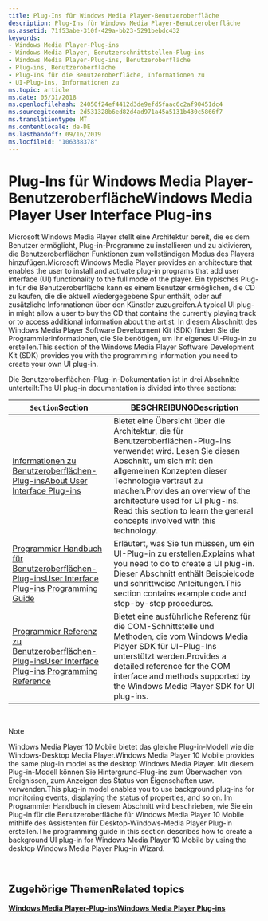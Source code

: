 ```yaml
---
title: Plug-Ins für Windows Media Player-Benutzeroberfläche
description: Plug-Ins für Windows Media Player-Benutzeroberfläche
ms.assetid: 71f53abe-310f-429a-bb23-5291bebdc432
keywords:
- Windows Media Player-Plug-ins
- Windows Media Player, Benutzerschnittstellen-Plug-ins
- Windows Media Player-Plug-ins, Benutzeroberfläche
- Plug-ins, Benutzeroberfläche
- Plug-Ins für die Benutzeroberfläche, Informationen zu
- UI-Plug-ins, Informationen zu
ms.topic: article
ms.date: 05/31/2018
ms.openlocfilehash: 24050f24ef4412d3de9efd5faac6c2af90451dc4
ms.sourcegitcommit: 2d531328b6ed82d4ad971a45a5131b430c5866f7
ms.translationtype: MT
ms.contentlocale: de-DE
ms.lasthandoff: 09/16/2019
ms.locfileid: "106338378"
---
```

# <a name="windows-media-player-user-interface-plug-ins"></a><span data-ttu-id="ec310-109">Plug-Ins für Windows Media Player-Benutzeroberfläche</span><span class="sxs-lookup"><span data-stu-id="ec310-109">Windows Media Player User Interface Plug-ins</span></span>

<span data-ttu-id="ec310-110">Microsoft Windows Media Player stellt eine Architektur bereit, die es dem Benutzer ermöglicht, Plug-in-Programme zu installieren und zu aktivieren, die Benutzeroberflächen Funktionen zum vollständigen Modus des Players hinzufügen.</span><span class="sxs-lookup"><span data-stu-id="ec310-110">Microsoft Windows Media Player provides an architecture that enables the user to install and activate plug-in programs that add user interface (UI) functionality to the full mode of the player.</span></span> <span data-ttu-id="ec310-111">Ein typisches Plug-in für die Benutzeroberfläche kann es einem Benutzer ermöglichen, die CD zu kaufen, die die aktuell wiedergegebene Spur enthält, oder auf zusätzliche Informationen über den Künstler zuzugreifen.</span><span class="sxs-lookup"><span data-stu-id="ec310-111">A typical UI plug-in might allow a user to buy the CD that contains the currently playing track or to access additional information about the artist.</span></span> <span data-ttu-id="ec310-112">In diesem Abschnitt des Windows Media Player Software Development Kit (SDK) finden Sie die Programmierinformationen, die Sie benötigen, um Ihr eigenes UI-Plug-in zu erstellen.</span><span class="sxs-lookup"><span data-stu-id="ec310-112">This section of the Windows Media Player Software Development Kit (SDK) provides you with the programming information you need to create your own UI plug-in.</span></span>

<span data-ttu-id="ec310-113">Die Benutzeroberflächen-Plug-in-Dokumentation ist in drei Abschnitte unterteilt:</span><span class="sxs-lookup"><span data-stu-id="ec310-113">The UI plug-in documentation is divided into three sections:</span></span>



| <span data-ttu-id="ec310-114">`Section`</span><span class="sxs-lookup"><span data-stu-id="ec310-114">Section</span></span>                                                                                            | <span data-ttu-id="ec310-115">BESCHREIBUNG</span><span class="sxs-lookup"><span data-stu-id="ec310-115">Description</span></span>                                                                                                                                   |
|----------------------------------------------------------------------------------------------------|-----------------------------------------------------------------------------------------------------------------------------------------------|
| [<span data-ttu-id="ec310-116">Informationen zu Benutzeroberflächen-Plug-ins</span><span class="sxs-lookup"><span data-stu-id="ec310-116">About User Interface Plug-ins</span></span>](about-user-interface-plug-ins.md)                                 | <span data-ttu-id="ec310-117">Bietet eine Übersicht über die Architektur, die für Benutzeroberflächen-Plug-ins verwendet wird. Lesen Sie diesen Abschnitt, um sich mit den allgemeinen Konzepten dieser Technologie vertraut zu machen.</span><span class="sxs-lookup"><span data-stu-id="ec310-117">Provides an overview of the architecture used for UI plug-ins. Read this section to learn the general concepts involved with this technology.</span></span> |
| [<span data-ttu-id="ec310-118">Programmier Handbuch für Benutzeroberflächen-Plug-ins</span><span class="sxs-lookup"><span data-stu-id="ec310-118">User Interface Plug-ins Programming Guide</span></span>](user-interface-plug-ins-programming-guide.md)         | <span data-ttu-id="ec310-119">Erläutert, was Sie tun müssen, um ein UI-Plug-in zu erstellen.</span><span class="sxs-lookup"><span data-stu-id="ec310-119">Explains what you need to do to create a UI plug-in.</span></span> <span data-ttu-id="ec310-120">Dieser Abschnitt enthält Beispielcode und schrittweise Anleitungen.</span><span class="sxs-lookup"><span data-stu-id="ec310-120">This section contains example code and step-by-step procedures.</span></span>                          |
| [<span data-ttu-id="ec310-121">Programmier Referenz zu Benutzeroberflächen-Plug-ins</span><span class="sxs-lookup"><span data-stu-id="ec310-121">User Interface Plug-ins Programming Reference</span></span>](user-interface-plug-ins-programming-reference.md) | <span data-ttu-id="ec310-122">Bietet eine ausführliche Referenz für die COM-Schnittstelle und Methoden, die vom Windows Media Player SDK für UI-Plug-Ins unterstützt werden.</span><span class="sxs-lookup"><span data-stu-id="ec310-122">Provides a detailed reference for the COM interface and methods supported by the Windows Media Player SDK for UI plug-ins.</span></span>                    |



 

> [!Note]  
> <span data-ttu-id="ec310-123">Windows Media Player 10 Mobile bietet das gleiche Plug-in-Modell wie die Windows-Desktop Media Player.</span><span class="sxs-lookup"><span data-stu-id="ec310-123">Windows Media Player 10 Mobile provides the same plug-in model as the desktop Windows Media Player.</span></span> <span data-ttu-id="ec310-124">Mit diesem Plug-in-Modell können Sie Hintergrund-Plug-ins zum Überwachen von Ereignissen, zum Anzeigen des Status von Eigenschaften usw. verwenden.</span><span class="sxs-lookup"><span data-stu-id="ec310-124">This plug-in model enables you to use background plug-ins for monitoring events, displaying the status of properties, and so on.</span></span> <span data-ttu-id="ec310-125">Im Programmier Handbuch in diesem Abschnitt wird beschrieben, wie Sie ein Plug-in für die Benutzeroberfläche für Windows Media Player 10 Mobile mithilfe des Assistenten für Desktop-Windows-Media Player Plug-in erstellen.</span><span class="sxs-lookup"><span data-stu-id="ec310-125">The programming guide in this section describes how to create a background UI plug-in for Windows Media Player 10 Mobile by using the desktop Windows Media Player Plug-in Wizard.</span></span>

 

## <a name="related-topics"></a><span data-ttu-id="ec310-126">Zugehörige Themen</span><span class="sxs-lookup"><span data-stu-id="ec310-126">Related topics</span></span>

<dl> <dt>

[<span data-ttu-id="ec310-127">**Windows Media Player-Plug-ins**</span><span class="sxs-lookup"><span data-stu-id="ec310-127">**Windows Media Player Plug-ins**</span></span>](windows-media-player-plug-ins.md)
</dt> </dl>

 

 




